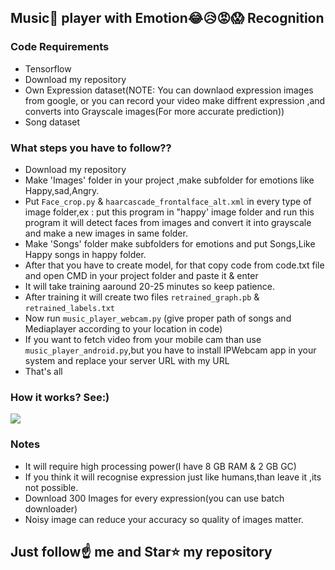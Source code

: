 ##  Music🎵 player with Emotion😂😥😡😱 Recognition

### Code Requirements
- Tensorflow
- Download my repository
- Own Expression dataset(NOTE: You can downlaod expression images from google, or you can record your video make diffrent expression ,and
  converts into Grayscale images(For more accurate prediction))
- Song dataset


### What steps you have to follow??
- Download my repository 
- Make 'Images' folder in your project ,make subfolder for emotions like Happy,sad,Angry.
- Put `Face_crop.py` & `haarcascade_frontalface_alt.xml` in every type of image folder,ex : put this program in "happy' image folder and 
  run this program it will detect faces from images and convert it into grayscale and make a new images in same folder.
- Make 'Songs' folder make subfolders for emotions and put Songs,Like Happy songs in happy folder.
- After that you have to create model, for that copy code from code.txt file and open CMD in your project folder and paste it & enter
- It will take training aaround 20-25 minutes so keep patience.
- After training it will create two files `retrained_graph.pb` & `retrained_labels.txt`
- Now run `music_player_webcam.py` (give proper path of songs and Mediaplayer according to your location in code)
- If you want to fetch video from your mobile cam than use `music_player_android.py`,but you have to install IPWebcam app in your system
  and replace your server URL with my URL
- That's all 

### How it works? See:)

<img src="https://github.com/Spidy20/Music_player_with_Emotions_recognition/blob/master/Emotion_recognition_Music_player.gif">

### Notes
- It will require high processing power(I have 8 GB RAM & 2 GB GC)
- If you think it will recognise expression just like humans,than leave it ,its not possible.
- Download 300 Images for every expression(you can use batch downloader)
- Noisy image can reduce your accuracy so quality of images matter.

## Just follow☝️ me and Star⭐ my repository 
